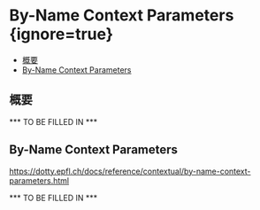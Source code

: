 # By-Name Context Parameters {ignore=true}

<!-- @import "[TOC]" {cmd="toc" depthFrom=1 depthTo=6 orderedList=false} -->

<!-- code_chunk_output -->

- [概要](#概要)
- [By-Name Context Parameters](#by-name-context-parameters-1)

<!-- /code_chunk_output -->

## 概要

*** TO BE FILLED IN ***

## By-Name Context Parameters

https://dotty.epfl.ch/docs/reference/contextual/by-name-context-parameters.html

*** TO BE FILLED IN ***

